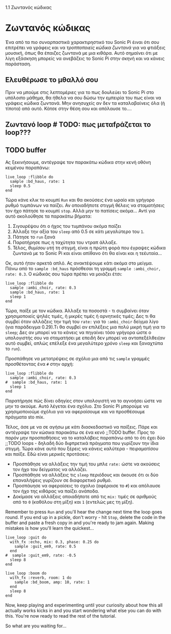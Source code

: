 1.1 Ζωντανός κώδικας

# Ζωντανός κώδικας

Ένα από τα πιο συναρπαστικά χαρακτιρηστικό του Sonic Pi έιναι ότι σου επιτρέπει 
να γράφεις και να *τροπποποιείς κώδικα ζωντανά*  για να φτιάξεις μουσική, όπως
θα έπαιζες ζωντανά με μια κιθάρα. Αυτό σημαίνει ότι με λίγη εξάσκηση μπορείς να
ανεβάζεις το Sonic Pi στην σκηνή και να κάνεις παράσταση.

## Ελευθέρωσε το μθαλλό σου

Πριν να μπούμε στις λεπτομέριες για το πως δουλεύει το Sonic Pi στο υπόλοιπο μάθημα,
θα ήθελα να σου δώσω την εμπειρία του πως είναι να γράφεις κώδικα ζωντανά.
Μην ανησυχείς αν δεν τα καταλαβαίνεις όλα (ή τίποτα) από αυτό. Κάτσε στην θέση σου
και απόλαυσε το....

## Ζωντανό loop # TODO: πως μεταfράζεται το loop???
## TODO buffer
Ας ξεκινήσουμε, αντέγραψε τον παρακάτω κώδικα στην κενή οθόνη κειμένου παραπάνω: 

```
live_loop :flibble do
  sample :bd_haus, rate: 1
  sleep 0.5
end
```

Τώρα κάνε κλικ το κουμπί `Run` και θα ακούσεις ένα ωραίο και γρήγορο ρυθμό 
τυμπάνων να παίζει. Αν οποιαδήποτε στιγμή θέλεις να σταματήσεις τον ήχο πάτησε
το κουμπί `stop`. Αλλά μην το πατίσεις ακόμα... Αντί για αυτό ακολούθησε τα 
παρακάτω βήματα:     

1. Σιγουρέψου ότι ο ήχος του τυμπάνου ακόμα παίζει
2. Άλλαξε την αξία του `sleep` από 0.5 σε κάτι μεγαλύτερο του `1`.
3. Πάτησε το `run` ξανά
4. Παρατήρησε πως η ταχύτητα του ντραπ άλλαξε.
5. Τέλος, *θυμίσου υτή τη στιγμή*, είναι η πρώτη φορά που έγραψες κώδικα ζωντανά
με το Sonic Pi και είναι απίθανο ότι θα είναι και η τεέυταία...

Οκ, αυτό ήταν αρκετά απλό. Ας ανακτέψουμε κάτι ακόμα στο μείγμα. Πάνω από το 
`sample :bd_haus` πρόσθεσαι τη γραμμή `sample :ambi_choir, rate: 0.3`. Ο κώδικάς σου τώρα πρέπει 
να μοιάζει έτσι:

```
live_loop :flibble do
  sample :ambi_choir, rate: 0.3
  sample :bd_haus, rate: 1
  sleep 1
end
```

Τώρα, παίξε με τον κώδικα. Άλλαξε τα ποσοστά - τι συμβαίνει όταν χρησιμοποιείς
ψηλές τιμές, ἠ μικρές τιμές ἠ αρνητικές τιμές; Δες τι θα συμβεί όταν αλλάζεις
την τιμή του `rate:` για το `:ambi_choir` δείγμα λίγο (για παράδειγμα 0.29).Τι θα συμβεί
αν επιλέξεις μια πολύ μικρή τιμή για το `sleep`; Δες αν μπορεί να το κάνεις να πηγαίνει τόσο γρήγορα
ώστε ο υπολογιστής σου να σταματήσει με επειδή δεν μπορεί να ανταπεξέλθει(αν αυτό συμβεί, απλώς 
επέλεξε ένα μεγαλύτερο χρόνο `sleep` και ξαναχτύπα το `run`). 

Προσπάθησε να μετατρέψεις σε σχόλιο μια από τις `sample` γραμμές προσθέτοντας 
ένα `#` στην αρχή:

```
live_loop :flibble do
  sample :ambi_choir, rate: 0.3
#  sample :bd_haus, rate: 1
  sleep 1
end

```
Παρατήρησε πώς δίνει οδηγίες στον υπολογιστή να το αγνοήσει ώστε να μην το ακούμε.
Αυτό λέγεται ένα σχόλιο. Στο Sonic Pi μπορούμε να χρησιμοποιούμε σχόλια
για να αφεραίσουμε και να προσθέσουμε πράγματα sto mix.

Τέλος, άσε με να σε αγήσω με κάτι διασκεδαστικό να παίξεις. Πάρε και αντέγραψε 
τον κώσικα παρακάτω σε ένα κενό ;;TODO buffer. Προς το παρόν μην προσπαθήσεις 
να το καταλάβεις παραπάνω από το ότι έχει δύο ;;TODO loops - δηλαδή δύο διφπρετικά 
πράγματα που γυρίζουν την ίδια στιγμή. Τώρα κάνε αυτό που ξέρεις να κάνεις καλύτερα -
πειραματίσου και παίξε. Εδώ είναι μερικές προτάσεις:

* Προσπάθησε να αλλάξεις την τιμή του μπλε `rate:` ώστε να ακούσεις τον ήχο του 
δείγματος να αλλάζει.
* Προσπάθησε να αλλάξεις τις `sleep` περιόδους και άκουσε ότι οι δύο επαναλήψεις
γυρίζουν σε διαφορετικό ρυθμό. 
* Προσπάυησε να αφεραίσεις το σχολιο (αφέραισε το `#`) και απόλαυσε τον ήχο
της κιθάρας να παίζει ανάποδα.
* Δοκίμασε να αλλάξεις οποιαδήποτε από τις `mix:` τιμές σε αριθμούς από το `0`
(καθόλου στη μίξη) και `1` (εντελώς μες τη μίξη).


Remember to press `Run` and you'll hear the change next time the loop
goes round. If you end up in a pickle, don't worry - hit `Stop`, delete
the code in the buffer and paste a fresh copy in and you're ready to
jam again. Making mistakes is how you'll learn the quickest...


```
live_loop :guit do
  with_fx :echo, mix: 0.3, phase: 0.25 do
    sample :guit_em9, rate: 0.5
  end
#  sample :guit_em9, rate: -0.5
  sleep 8
end

live_loop :boom do
  with_fx :reverb, room: 1 do
    sample :bd_boom, amp: 10, rate: 1
  end
  sleep 8
end
```

Now, keep playing and experimenting until your curiosity about how this
all actually works kicks in and you start wondering what else you can do
with this. You're now ready to read the rest of the tutorial.

So what are you waiting for...
